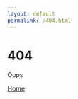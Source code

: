 ```yaml
---
layout: default
permalink: /404.html
---
```


# 404

Oops

<div class='mt3'>
  <a href='{{ site.baseurl }}/about' class='button button-blue button-big'>Home</a>
</div>
